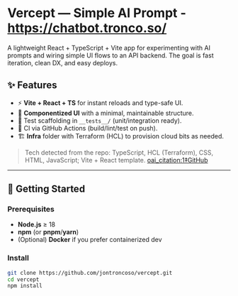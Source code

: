 # Vercept — Simple AI Prompt - https://chatbot.tronco.so/

A lightweight React + TypeScript + Vite app for experimenting with AI prompts and wiring simple UI flows to an API backend. The goal is fast iteration, clean DX, and easy deploys.

## ✨ Features

- ⚡️ **Vite + React + TS** for instant reloads and type-safe UI.
- 🧱 **Componentized UI** with a minimal, maintainable structure.
- 🧪 Test scaffolding in `__tests__/` (unit/integration ready).
- 🚀 CI via GitHub Actions (build/lint/test on push).
- 🏗️ **Infra** folder with Terraform (HCL) to provision cloud bits as needed.

> Tech detected from the repo: TypeScript, HCL (Terraform), CSS, HTML, JavaScript; Vite + React template. [oai_citation:1‡GitHub](https://github.com/jontroncoso/vercept)

---

## 🔧 Getting Started

### Prerequisites

- **Node.js** ≥ 18
- **npm** (or **pnpm**/**yarn**)
- (Optional) **Docker** if you prefer containerized dev

### Install

```bash
git clone https://github.com/jontroncoso/vercept.git
cd vercept
npm install
```
